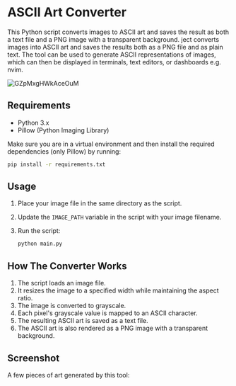 # ASCII Art Converter

This Python script converts images to ASCII art and saves the result as both a text file and a PNG image with a transparent background. ject converts images into ASCII art and saves the results both as a PNG file and as plain text. The tool can be used to generate ASCII representations of images, which can then be displayed in terminals, text editors, or dashboards e.g. nvim.

![GZpMxgHWkAceOuM](https://github.com/user-attachments/assets/05e59e76-f03c-4c28-b550-d8cb8cdbc553)

## Requirements

- Python 3.x
- Pillow (Python Imaging Library)

Make sure you are in a virtual environment and then install the required dependencies (only Pillow) by running:

```bash
pip install -r requirements.txt
```

## Usage

1. Place your image file in the same directory as the script.
2. Update the `IMAGE_PATH` variable in the script with your image filename.
3. Run the script:

   ```bash
   python main.py
   ```

## How The Converter Works

1. The script loads an image file.
2. It resizes the image to a specified width while maintaining the aspect ratio.
3. The image is converted to grayscale.
4. Each pixel's grayscale value is mapped to an ASCII character.
5. The resulting ASCII art is saved as a text file.
6. The ASCII art is also rendered as a PNG image with a transparent background.

## Screenshot

A few pieces of art generated by this tool:
